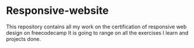 # Responsive-website
This repository contains all my work on the certification of responsive web design on freecodecamp
It is going to range on all the exercises I learn and projects done.
